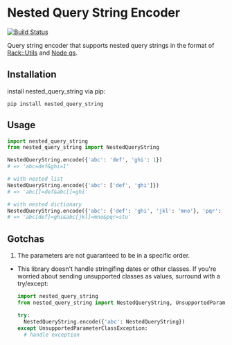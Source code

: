 # Nested Query String Encoder
[![Build Status](https://travis-ci.org/cine-io/nested-query-string.svg?branch=master)](https://travis-ci.org/cine-io/nested-query-string)

Query string encoder that supports nested query strings in the format of [Rack::Utils](http://www.rubydoc.info/github/rack/rack/Rack/Utils) and [Node qs](https://github.com/hapijs/qs).

## Installation

install nested_query_string via pip:

    pip install nested_query_string

## Usage

```python
import nested_query_string
from nested_query_string import NestedQueryString

NestedQueryString.encode({'abc': 'def', 'ghi': 1})
# => 'abc=def&ghi=1'

# with nested list
NestedQueryString.encode({'abc': ['def', 'ghi']})
# => 'abc[]=def&abc[]=ghi'

# with nested dictionary
NestedQueryString.encode({'abc': {'def': 'ghi', 'jkl': 'mno'}, 'pqr': 'stu'})
# => 'abc[def]=ghi&abc[jkl]=mno&pqr=stu'
```

## Gotchas

1. The parameters are not guaranteed to be in a specific order.
* This library doesn't handle stringifing dates or other classes. If you're worried about sending unsupported classes as values, surround with a try/except:
  ```python
  import nested_query_string
  from nested_query_string import NestedQueryString, UnsupportedParameterClassException

  try:
    NestedQueryString.encode({'abc': NestedQueryString})
  except UnsupportedParameterClassException:
    # handle exception
  ```
